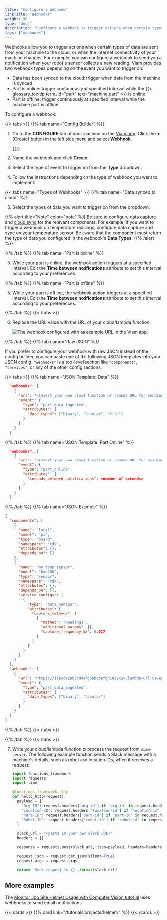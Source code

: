 ```yaml
---
title: "Configure a Webhook"
linkTitle: "Webhooks"
weight: 50
type: "docs"
description: "Configure a webhook to trigger actions when certain types of data are sent from your machine to the cloud, or when the internet connectivity of your machine changes."
tags: ["webhooks"]
---
```


Webhooks allow you to trigger actions when certain types of data are sent from your machine to the cloud, or when the internet connectivity of your machine changes.
For example, you can configure a webhook to send you a notification when your robot's sensor collects a new reading.
Viam provides two webhook types depending on the event you want to trigger on:

- Data has been synced to the cloud: trigger when data from the machine is synced
- Part is online: trigger continuously at specified interval while the {{< glossary_tooltip term_id="part" text="machine part" >}} is online
- Part is offline: trigger continuously at specified interval while the machine part is offline

To configure a webhook:

{{< tabs >}}
{{% tab name="Config Builder" %}}

1. Go to the **CONFIGURE** tab of your machine on the [Viam app](https://app.viam.com).
   Click the **+** (Create) button in the left side menu and select **Webhook**.

   {{<imgproc src="/build/configure/webhook-create.png" resize="x400" declaredimensions=true alt="The Create menu with Webhook at the bottom of the list of options." >}}

2. Name the webhook and click **Create**.

3. Select the type of event to trigger on from the **Type** dropdown.

4. Follow the instructions depending on the type of webhook you want to implement:

{{< tabs name="Types of Webhooks" >}}
{{% tab name="Data synced to cloud" %}}

5. Select the types of data you want to trigger on from the dropdown.

{{% alert title="Note" color="note" %}}
Be sure to configure [data capture](/data/capture/) and [cloud sync](/data/cloud-sync/) for the relevant components.
For example, if you want to trigger a webhook on temperature readings, configure data capture and sync on your temperature sensor.
Be aware that the component must return the type of data you configured in the webhook's **Data Types**.
{{% /alert %}}

{{% /tab %}}
{{% tab name="Part is online" %}}

5. While your part is online, the webhook action triggers at a specified interval.
   Edit the **Time between notifications** attribute to set this interval according to your preferences.

{{% /tab %}}
{{% tab name="Part is offline" %}}

5. While your part is offline, the webhook action triggers at a specified interval.
   Edit the **Time between notifications** attribute to set this interval according to your preferences.

{{% /tab %}}
{{< /tabs >}}

6. Replace the URL value with the URL of your cloud/lambda function.

   ![The webhook configured with an example URL in the Viam app.](/build/configure/webhook-configured.png)

{{% /tab %}}
{{% tab name="Raw JSON" %}}

If you prefer to configure your webhook with raw JSON instead of the config builder, you can paste one of the following JSON templates into your JSON config.
`"webhooks"` is a top-level section like `"components"`, `"services"`, or any of the other config sections.

{{< tabs >}}
{{% tab name="JSON Template: Data" %}}

```json {class="line-numbers linkable-line-numbers"}
  "webhooks": [
    {
      "url": "<Insert your own cloud function or lambda URL for sending the event>",
      "event": {
        "type": "part_data_ingested",
        "attributes": {
          "data_types": ["binary", "tabular", "file"]
        }
      }
    }
  ]
```

{{% /tab %}}
{{% tab name="JSON Template: Part Online" %}}

```json {class="line-numbers linkable-line-numbers"}
  "webhooks": [
    {
      "url": "<Insert your own cloud function or lambda URL for sending the event>",
      "event": {
        "type": "part_online",
        "attributes": {
          "seconds_between_notifications": <number of seconds>
        }
      }
    }
  ]
```

{{% /tab %}}
{{% tab name="JSON Example" %}}

```json {class="line-numbers linkable-line-numbers"}
{
  "components": [
    {
      "name": "local",
      "model": "pi",
      "type": "board",
      "namespace": "rdk",
      "attributes": {},
      "depends_on": []
    },
    {
      "name": "my_temp_sensor",
      "model": "bme280",
      "type": "sensor",
      "namespace": "rdk",
      "attributes": {},
      "depends_on": [],
      "service_configs": [
        {
          "type": "data_manager",
          "attributes": {
            "capture_methods": [
              {
                "method": "Readings",
                "additional_params": {},
                "capture_frequency_hz": 0.017
              }
            ]
          }
        }
      ]
    }
  ],
  "webhooks": [
    {
      "url": "https://1abcde2ab3cd4efg5abcdefgh10zyxwv.lambda-url.us-east-1.on.aws",
      "event": {
        "type": "part_data_ingested",
        "attributes": {
          "data_types": ["binary", "tabular"]
        }
      }
    }
  ]
}
```

{{% /tab %}}
{{< /tabs >}}

{{% /tab %}}
{{< /tabs >}}

7. Write your cloud/lambda function to process the request from `viam-server`.
   The following example function sends a Slack message with a machine's details, such as robot and location IDs, when it receives a request:

   ```python {class="line-numbers linkable-line-numbers"}
   import functions_framework
   import requests
   import time

   @functions_framework.http
   def hello_http(request):
     payload = {
       "Org-ID": request.headers['org-id'] if 'org-id' in request.headers else 'no value',
       "Location-ID": request.headers['location-id'] if 'location-id' in request.headers else 'no value',
       "Part-ID": request.headers['part-id'] if 'part-id' in request.headers else 'no value',
       "Robot-ID": request.headers['robot-id'] if 'robot-id' in request.headers else 'no value'
     }

     slack_url = "<paste in your own Slack URL>"
     headers = {}

     response = requests.post(slack_url, json=payload, headers=headers)

     request_json = request.get_json(silent=True)
     request_args = request.args

     return 'Sent request to {}'.format(slack_url)

   ```

## More examples

The [Monitor Job Site Helmet Usage with Computer Vision tutorial](/tutorials/projects/helmet/#configure-a-webhook-on-your-machine) uses webhooks to send email notifications.

{{< cards >}}
{{% card link="/tutorials/projects/helmet/" %}}
{{< /cards >}}
